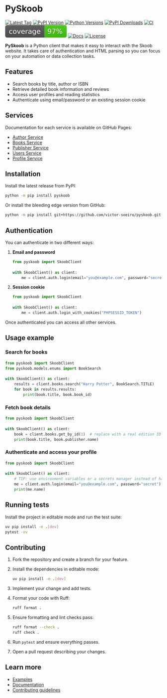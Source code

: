 # PySkoob
[![Latest Tag](https://img.shields.io/github/v/tag/victor-soeiro/pyskoob?sort=semver&style=flat-square)](https://github.com/victor-soeiro/pyskoob/releases)
[![PyPI Version](https://img.shields.io/pypi/v/pyskoob?style=flat-square&logo=pypi)](https://pypi.org/project/pyskoob/)
[![Python Versions](https://img.shields.io/pypi/pyversions/pyskoob?style=flat-square&logo=python)](https://pypi.org/project/pyskoob/)
[![PyPI Downloads](https://img.shields.io/pypi/dm/pyskoob?style=flat-square)](https://pypi.org/project/pyskoob/)
[![CI](https://img.shields.io/github/actions/workflow/status/victor-soeiro/pyskoob/ci.yml?style=flat-square)](https://github.com/victor-soeiro/pyskoob/actions/workflows/ci.yml)
[![Coverage](https://raw.githubusercontent.com/victor-soeiro/pyskoob/main/coverage.svg)](https://github.com/victor-soeiro/pyskoob/actions/workflows/ci.yml)
[![Docs](https://img.shields.io/badge/docs-latest-blue?style=flat-square)](https://victor-soeiro.github.io/pyskoob/)
[![License](https://img.shields.io/github/license/victor-soeiro/pyskoob?style=flat-square)](LICENSE)

**PySkoob** is a Python client that makes it easy to interact with the Skoob website. It takes care of authentication and HTML parsing so you can focus on your automation or data collection tasks.

## Features

* Search books by title, author or ISBN
* Retrieve detailed book information and reviews
* Access user profiles and reading statistics
* Authenticate using email/password or an existing session cookie

## Services

Documentation for each service is available on GitHub Pages:

* [Author Service](/author_service/)
* [Books Service](/books_service/)
* [Publisher Service](/publishers_service/)
* [Users Service](/users_service/)
* [Profile Service](/profile_service/)

## Installation

Install the latest release from PyPI:

```bash
python -m pip install pyskoob
```

Or install the bleeding edge version from GitHub:

```bash
python -m pip install git+https://github.com/victor-soeiro/pyskoob.git
```

## Authentication

You can authenticate in two different ways:

1. **Email and password**

   ```python
   from pyskoob import SkoobClient

   with SkoobClient() as client:
       me = client.auth.login(email="you@example.com", password="secret")
   ```

2. **Session cookie**

   ```python
   from pyskoob import SkoobClient

   with SkoobClient() as client:
       me = client.auth.login_with_cookies("PHPSESSID_TOKEN")
   ```

Once authenticated you can access all other services.

## Usage example

### Search for books

```python
from pyskoob import SkoobClient
from pyskoob.models.enums import BookSearch

with SkoobClient() as client:
    results = client.books.search("Harry Potter", BookSearch.TITLE)
    for book in results.results:
        print(book.title, book.book_id)
```

### Fetch book details

```python
from pyskoob import SkoobClient

with SkoobClient() as client:
    book = client.books.get_by_id(1)  # replace with a real edition ID
    print(book.title, book.publisher.name)
```

### Authenticate and access your profile

```python
from pyskoob import SkoobClient

with SkoobClient() as client:
    # TIP: use environment variables or a secrets manager instead of hard-coding credentials
    me = client.auth.login(email="you@example.com", password="secret")
    print(me.name)
```

## Running tests

Install the project in editable mode and run the test suite:

```bash
uv pip install -e .[dev]
pytest -vv
```

## Contributing

1. Fork the repository and create a branch for your feature.
2. Install the dependencies in editable mode:

   ```bash
   uv pip install -e .[dev]
   ```
3. Implement your change and add tests.
4. Format your code with Ruff:

   ```bash
   ruff format .
   ```
5. Ensure formatting and lint checks pass:

   ```bash
   ruff format --check .
   ruff check .
   ```
6. Run `pytest` and ensure everything passes.
7. Open a pull request describing your changes.

## Learn more

* [Examples](/advanced_usage/)
* [Documentation](/)
* [Contributing guidelines](/contributing/)
